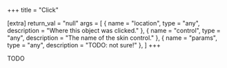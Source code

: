 +++
title = "Click"

[extra]
return_val = "null"
args = [
    { name = "location", type = "any", description = "Where this object was clicked." },
    { name = "control", type = "any", description = "The name of the skin control." },
    { name = "params", type = "any", description = "TODO: not sure!" },
    ]
+++

TODO